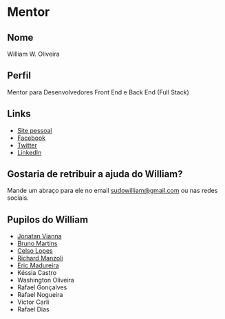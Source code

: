 # Mentor

## Nome

William W. Oliveira

## Perfil

Mentor para Desenvolvedores Front End e Back End (Full Stack)

## Links

* [Site pessoal](http://gnuwilliam.com)
* [Facebook](https://www.facebook.com/sudowilliam)
* [Twitter](https://twitter.com/sudowilliam)
* [LinkedIn](https://www.linkedin.com/in/aboutwilliam/)

## Gostaria de retribuir a ajuda do William?

Mande um abraço para ele no email sudowilliam@gmail.com ou nas redes sociais.

## Pupilos do William

- [Jonatan Vianna](https://github.com/training-center/mentoria/blob/master/profiles/pupils/profiles/jonatan_vianna.md)
- [Bruno Martins](https://github.com/training-center/mentoria/blob/master/profiles/pupils/profiles/Bruno_Martins.md)
- [Celso Lopes](https://github.com/training-center/mentoria/blob/master/profiles/pupils/profiles/CelsoLopes.md)
- [Richard Manzoli](https://github.com/training-center/mentoria/blob/master/profiles/pupils/profiles/RichardManzoli.md)
- [Eric Madureira](https://github.com/training-center/mentoria/blob/master/profiles/pupils/profiles/EricMadureira.md)
- Késsia Castro
- Washington Oliveira
- Rafael Gonçalves
- Rafael Nogueira
- Victor Carli
- Rafael Dias
